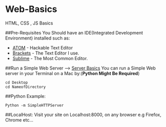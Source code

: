 # Web-Basics
HTML, CSS , JS Basics

##Pre-Requisites
You Should have an IDE(Integrated Development Environment) installed such as:
* [ATOM](https://atom.io/) - Hackable Text Editor
* [Brackets](http://brackets.io/) - The Text Editor I use.
* [Sublime](https://www.sublimetext.com/) - The Most Common Editor.

##Run a Simple Web Server --> [Server Basics](http://www.2ality.com/2014/06/simple-http-server.html)
You can run a Simple Web server in your Terminal on a Mac by:(**Python Might Be Required**)
```
cd Desktop
cd NameofDirectory
```
##Python Example:
```
Python -m SimpleHTTPServer 
```
##LocalHost:
Visit your site on Localhost:8000, on any browser e.g Firefox, Chrome etc...


